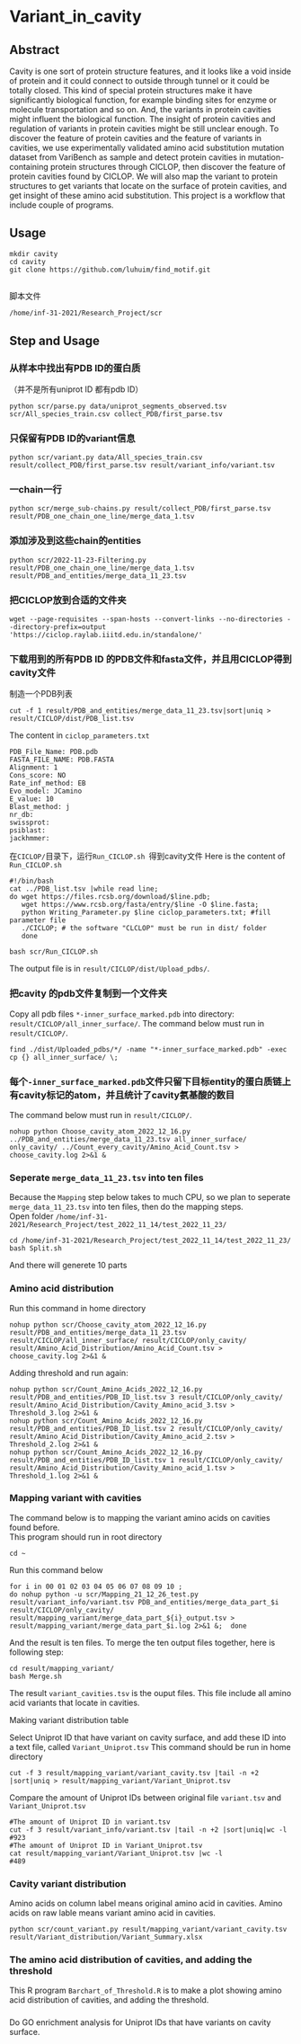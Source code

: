 # Variant_in_cavity
## Abstract
Cavity is one sort of protein structure features, and it looks like a void inside of protein and it could connect to outside through tunnel or it could be totally closed. This kind of special protein structures make it have significantly biological function, for example binding sites for enzyme or molecule transportation and so on. And, the variants in protein cavities might influent the biological function. The insight of protein cavities and regulation of variants in protein cavities might be still unclear enough. To discover the feature of protein cavities and the feature of variants in cavities, we use experimentally validated amino acid substitution mutation dataset from VariBench as sample and detect protein cavities in mutation-containing protein structures through CICLOP, then discover the feature of protein cavities found by CICLOP. We will also map the variant to protein structures to get variants that locate on the surface of protein cavities, and get insight of these amino acid substitution. This project is a workflow that include couple of programs.    
## Usage
```
mkdir cavity
cd cavity
git clone https://github.com/luhuim/find_motif.git
```
## 
脚本文件
```
/home/inf-31-2021/Research_Project/scr
```
##



## Step and Usage
### 从样本中找出有PDB ID的蛋白质
（并不是所有uniprot ID 都有pdb ID）
```
python scr/parse.py data/uniprot_segments_observed.tsv scr/All_species_train.csv collect_PDB/first_parse.tsv
```
### 只保留有PDB ID的variant信息
```
python scr/variant.py data/All_species_train.csv result/collect_PDB/first_parse.tsv result/variant_info/variant.tsv
```
### 一chain一行
```
python scr/merge_sub-chains.py result/collect_PDB/first_parse.tsv result/PDB_one_chain_one_line/merge_data_1.tsv 
```
### 添加涉及到这些chain的entities
```
python scr/2022-11-23-Filtering.py result/PDB_one_chain_one_line/merge_data_1.tsv result/PDB_and_entities/merge_data_11_23.tsv
```
### 把CICLOP放到合适的文件夹
```
wget --page-requisites --span-hosts --convert-links --no-directories --directory-prefix=output 'https://ciclop.raylab.iiitd.edu.in/standalone/'
```

### 下载用到的所有PDB ID 的PDB文件和fasta文件，并且用CICLOP得到cavity文件
制造一个PDB列表
```
cut -f 1 result/PDB_and_entities/merge_data_11_23.tsv|sort|uniq > result/CICLOP/dist/PDB_list.tsv 
```
The content in `ciclop_parameters.txt`
```
PDB_File_Name: PDB.pdb                                                                                                                                        
FASTA_FILE_NAME: PDB.FASTA                                                                                                                                    
Alignment: 1                                                                                                                                                  
Cons_score: NO                                                                                                                                                
Rate_inf_method: EB                                                                                                                                           
Evo_model: JCamino                                                                                                                                            
E_value: 10                                                                                                                                                   
Blast_method: j                                                                                                                                               
nr_db: 
swissprot:                                                             
psiblast:                                                           
jackhmmer: 
```

在`CICLOP/`目录下，运行`Run_CICLOP.sh `得到cavity文件
Here is the content of `Run_CICLOP.sh`
```
#!/bin/bash                                                                                                                                                                                                                                                                                                                 cat ../PDB_list.tsv |while read line; 
do wget https://files.rcsb.org/download/$line.pdb;                                          
   wget https://www.rcsb.org/fasta/entry/$line -O $line.fasta;                                                                              
   python Writing_Parameter.py $line ciclop_parameters.txt; #fill parameter file
   ./CICLOP; # the software "CLCLOP" must be run in dist/ folder
   done                                                                                                               
```
```
bash scr/Run_CICLOP.sh
```
The output file is in `result/CICLOP/dist/Upload_pdbs/`.
### 把cavity 的pdb文件复制到一个文件夹
Copy all pdb files `*-inner_surface_marked.pdb` into directory: `result/CICLOP/all_inner_surface/`.
The command below must run in `result/CICLOP/`.
```
find ./dist/Uploaded_pdbs/*/ -name "*-inner_surface_marked.pdb" -exec cp {} all_inner_surface/ \;
```
### 每个`-inner_surface_marked.pdb`文件只留下目标entity的蛋白质链上有cavity标记的atom，并且统计了cavity氨基酸的数目
The command below must run in `result/CICLOP/`.
```
nohup python Choose_cavity_atom_2022_12_16.py ../PDB_and_entities/merge_data_11_23.tsv all_inner_surface/ only_cavity/ ../Count_every_cavity/Amino_Acid_Count.tsv > choose_cavity.log 2>&1 &             
```

### Seperate `merge_data_11_23.tsv` into ten files
Because the `Mapping` step below takes to much CPU, so we plan to seperate `merge_data_11_23.tsv` into ten files, then do the mapping steps.   
Open folder `/home/inf-31-2021/Research_Project/test_2022_11_14/test_2022_11_23/`
```
cd /home/inf-31-2021/Research_Project/test_2022_11_14/test_2022_11_23/
bash Split.sh 
```
And there will generete 10 parts

### Amino acid distribution
Run this command in home directory 
```
nohup python scr/Choose_cavity_atom_2022_12_16.py result/PDB_and_entities/merge_data_11_23.tsv result/CICLOP/all_inner_surface/ result/CICLOP/only_cavity/ result/Amino_Acid_Distribution/Amino_Acid_Count.tsv > choose_cavity.log 2>&1 &                  
```
Adding threshold and run again:
```
nohup python scr/Count_Amino_Acids_2022_12_16.py result/PDB_and_entities/PDB_ID_list.tsv 3 result/CICLOP/only_cavity/ result/Amino_Acid_Distribution/Cavity_Amino_acid_3.tsv > Threshold_3.log 2>&1 &
nohup python scr/Count_Amino_Acids_2022_12_16.py result/PDB_and_entities/PDB_ID_list.tsv 2 result/CICLOP/only_cavity/ result/Amino_Acid_Distribution/Cavity_Amino_acid_2.tsv > Threshold_2.log 2>&1 &
nohup python scr/Count_Amino_Acids_2022_12_16.py result/PDB_and_entities/PDB_ID_list.tsv 1 result/CICLOP/only_cavity/ result/Amino_Acid_Distribution/Cavity_Amino_acid_1.tsv > Threshold_1.log 2>&1 &

```



### Mapping variant with cavities
The command below is to mapping the variant amino acids on cavities found before.  
This program should run in root directory
```
cd ~
```
Run this command below
```
for i in 00 01 02 03 04 05 06 07 08 09 10 ; 
do nohup python -u scr/Mapping_21_12_26_test.py result/variant_info/variant.tsv PDB_and_entities/merge_data_part_$i result/CICLOP/only_cavity/ result/mapping_variant/merge_data_part_${i}_output.tsv > result/mapping_variant/merge_data_part_$i.log 2>&1 &;  done  
```
And the result is ten files. To merge the ten output files together, here is following step:
```
cd result/mapping_variant/
bash Merge.sh
```
The result `variant_cavities.tsv` is the ouput files. This file include all amino acid variants that locate in cavities.

Making variant distribution table


Select Uniprot ID that have variant on cavity surface, and add these ID into a text file, called `Variant_Uniprot.tsv` 
This command should be run in home directory
```
cut -f 3 result/mapping_variant/variant_cavity.tsv |tail -n +2 |sort|uniq > result/mapping_variant/Variant_Uniprot.tsv
```
Compare the amount of Uniprot IDs between original file `variant.tsv` and `Variant_Uniprot.tsv`

```
#The amount of Uniprot ID in variant.tsv
cut -f 3 result/variant_info/variant.tsv |tail -n +2 |sort|uniq|wc -l 
#923
#The amount of Uniprot ID in Variant_Uniprot.tsv
cat result/mapping_variant/Variant_Uniprot.tsv |wc -l
#489
```
### Cavity variant distribution
Amino acids on column label means original amino acid in cavities.
Amino acids on raw lable means variant amino acid in cavities.
```
python scr/count_variant.py result/mapping_variant/variant_cavity.tsv result/Variant_distribution/Variant_Summary.xlsx
```
### The amino acid distribution of cavities, and adding the threshold
This R program `Barchart_of_Threshold.R` is to make a plot showing amino acid distribution of cavities, and adding the threshold.
###
Do GO enrichment analysis for Uniprot IDs that have variants on cavity surface.  
###









